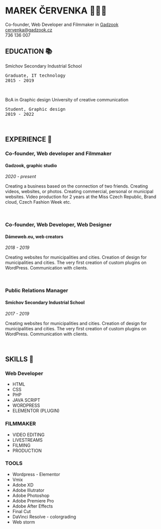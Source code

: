 # MAREK ČERVENKA 🙋🏻‍♂️

Co-founder, Web Developer and Filmmaker in <a href="https://gadzook.cz">Gadzook</a><br>
cervenka@gadzook.cz<br>
736 136 007<br>

## EDUCATION 📚

Smíchov Secondary Industrial School
<pre>
Graduate, IT technology
2015 - 2019
</pre>

<br>

BcA in Graphic design University of creative communication
<pre>
Student, Graphic design
2019 - 2022
</pre>

<br>

## EXPERIENCE 🧠

<H3>Co-founder, Web developer and Filmmaker </H3>
<H4>Gadzook, graphic studio</H4>

<i>2020 - present</i>

<p>Creating a business based on the connection of two friends. Creating videos, websites, or photos. Creating commercial, personal or municipal websites. Video production for 2 years at the Miss Czech Republic, Brand cloud, Czech Fashion Week etc.</p>
<br>

<H3>Co-founder, Web Developer, Web Designer</H3>
<H4>Dámeweb.eu, web creators</H4>

<i>2018 - 2019</i>

<p>Creating websites for municipalities and cities. Creation of design for municipalities and cities. The very first creation of custom plugins on WordPress. Communication with clients.</p>
<br>

<H3>Public Relations Manager</H3>
<H4>Smíchov Secondary Industrial School</H4>

<i>2017 - 2019</i>

<p>Creating websites for municipalities and cities. Creation of design for municipalities and cities. The very first creation of custom plugins on WordPress. Communication with clients.</p>
<br>

## SKILLS 🔧

<H3>Web Developer</H3>
<ul>
  <li>HTML</li>
  <li>CSS</li>
  <li>PHP</li>
  <li>JAVA SCRIPT</li>
  <li>WORDPRESS</li>
  <li>ELEMENTOR (PLUGIN)</li>
</ul>  

<H3>FILMMAKER</H3>
<ul>
  <li>VIDEO EDITING</li>
  <li>LIVESTREAMS</li>
  <li>FILMING</li>
  <li>PRODUCTION</li>
</ul>

<H3>TOOLS</H3>
<ul>
  <li>Wordpress - Elementor</li>
  <li>Vmix</li>
  <li>Adobe XD</li>
  <li>Adobe Illutrator</li>
  <li>Adobe Photoshop</li>
  <li>Adobe Premiere Pro</li>
  <li>Adobe After Effects</li>
  <li>Final Cut</li>
  <li>DaVinci Resolve - colorgrading</li>
  <li>Web storm</li>
</ul>

